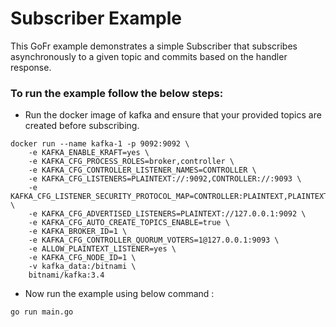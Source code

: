 # Subscriber Example

This GoFr example demonstrates a simple Subscriber that subscribes asynchronously to a given topic and commits based
on the handler response.

### To run the example follow the below steps:

- Run the docker image of kafka and ensure that your provided topics are created before subscribing.
```console
docker run --name kafka-1 -p 9092:9092 \
	-e KAFKA_ENABLE_KRAFT=yes \
	-e KAFKA_CFG_PROCESS_ROLES=broker,controller \
	-e KAFKA_CFG_CONTROLLER_LISTENER_NAMES=CONTROLLER \
	-e KAFKA_CFG_LISTENERS=PLAINTEXT://:9092,CONTROLLER://:9093 \
	-e KAFKA_CFG_LISTENER_SECURITY_PROTOCOL_MAP=CONTROLLER:PLAINTEXT,PLAINTEXT:PLAINTEXT \
	-e KAFKA_CFG_ADVERTISED_LISTENERS=PLAINTEXT://127.0.0.1:9092 \
	-e KAFKA_CFG_AUTO_CREATE_TOPICS_ENABLE=true \
	-e KAFKA_BROKER_ID=1 \
	-e KAFKA_CFG_CONTROLLER_QUORUM_VOTERS=1@127.0.0.1:9093 \
	-e ALLOW_PLAINTEXT_LISTENER=yes \
	-e KAFKA_CFG_NODE_ID=1 \
	-v kafka_data:/bitnami \
	bitnami/kafka:3.4
```

- Now run the example using below command :
```console
go run main.go
```

